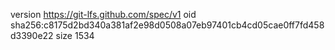 version https://git-lfs.github.com/spec/v1
oid sha256:c8175d2bd340a381af2e98d0508a07eb97401cb4cd05cae0ff7fd458d3390e22
size 1534
